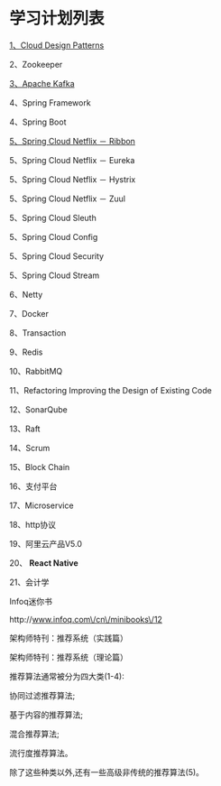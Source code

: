 # 学习计划列表

[1、Cloud Design Patterns](/cloud-design-patterns.md)

2、Zookeeper

[3、Apache Kafka](/apache-kafka.md)

4、Spring Framework

4、Spring Boot

[5、Spring Cloud Netflix － Ribbon](/spring-cloud-netflix---ribbon.md)

5、Spring Cloud Netflix － Eureka

5、Spring Cloud Netflix － Hystrix

5、Spring Cloud Netflix － Zuul

5、Spring Cloud Sleuth

5、Spring Cloud Config

5、Spring Cloud Security

5、Spring Cloud Stream

6、Netty

7、Docker

8、Transaction

9、Redis

10、RabbitMQ

11、Refactoring Improving the Design of Existing Code

12、SonarQube

13、Raft

14、Scrum

15、Block Chain

16、支付平台

17、Microservice

18、http协议

19、阿里云产品V5.0

20、 **React Native**

21、会计学

Infoq迷你书

http:\/\/www.infoq.com\/cn\/minibooks\/12

架构师特刊：推荐系统（实践篇）

架构师特刊：推荐系统（理论篇）

推荐算法通常被分为四大类\(1-4\):

协同过滤推荐算法;

基于内容的推荐算法;

混合推荐算法;

流行度推荐算法。

除了这些种类以外,还有一些高级非传统的推荐算法\(5\)。

